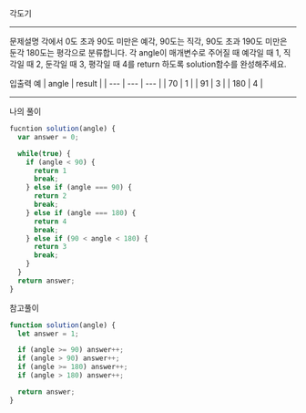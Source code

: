 각도기

---

문제설명
각에서 0도 초과 90도 미만은 예각, 90도는 직각, 90도 초과 190도 미만은 둔각 180도는 평각으로 분류합니다. 각 angle이 매개변수로 주어질 때 예각일 때 1, 직각일 때 2, 둔각일 때 3, 평각일 때 4를 return 하도록 solution함수를 완성해주세요.

입출력 예
| angle | result |
| --- | --- | --- |
| 70 | 1 |
| 91 | 3 |
| 180 | 4 |

---

나의 풀이

```javascript
fucntion solution(angle) {
  var answer = 0;

  while(true) {
    if (angle < 90) {
      return 1
      break;
    } else if (angle === 90) {
      return 2
      break;
    } else if (angle === 180) {
      return 4
      break;
    } else if (90 < angle < 180) {
      return 3
      break;
    }
  }
  return answer;
}
```

참고풀이

```javascript
function solution(angle) {
  let answer = 1;

  if (angle >= 90) answer++;
  if (angle > 90) answer++;
  if (angle >= 180) answer++;
  if (angle > 180) answer++;

  return answer;
}
```
